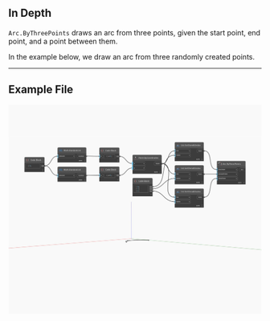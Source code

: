 ## In Depth
`Arc.ByThreePoints` draws an arc from three points, given the start point, end point, and a point between them. 

In the example below, we draw an arc from three randomly created points.

___
## Example File

![ByThreePoints](./Autodesk.DesignScript.Geometry.Arc.ByThreePoints_img.jpg)

